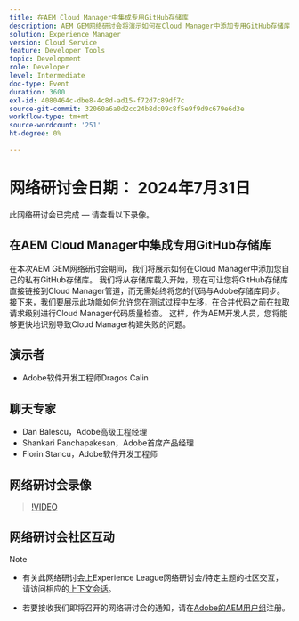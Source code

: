 ```yaml
---
title: 在AEM Cloud Manager中集成专用GitHub存储库
description: AEM GEM网络研讨会将演示如何在Cloud Manager中添加专用GitHub存储库、将其直接链接到管道以及左移测试，以便在合并代码之前识别拉取请求级别的问题。
solution: Experience Manager
version: Cloud Service
feature: Developer Tools
topic: Development
role: Developer
level: Intermediate
doc-type: Event
duration: 3600
exl-id: 4080464c-dbe8-4c8d-ad15-f72d7c89df7c
source-git-commit: 32060a6a0d2cc24b8dc09c8f5e9f9d9c679e6d3e
workflow-type: tm+mt
source-wordcount: '251'
ht-degree: 0%

---
```


# 网络研讨会日期： 2024年7月31日

此网络研讨会已完成 — 请查看以下录像。

## 在AEM Cloud Manager中集成专用GitHub存储库

在本次AEM GEM网络研讨会期间，我们将展示如何在Cloud Manager中添加您自己的私有GitHub存储库。 我们将从存储库载入开始，现在可让您将GitHub存储库直接链接到Cloud Manager管道，而无需始终将您的代码与Adobe存储库同步。 接下来，我们要展示此功能如何允许您在测试过程中左移，在合并代码之前在拉取请求级别进行Cloud Manager代码质量检查。 这样，作为AEM开发人员，您将能够更快地识别导致Cloud Manager构建失败的问题。

## 演示者

* Adobe软件开发工程师Dragos Calin

## 聊天专家

* Dan Balescu，Adobe高级工程经理
* Shankari Panchapakesan，Adobe首席产品经理
* Florin Stancu，Adobe软件开发工程师

## 网络研讨会录像

>[!VIDEO](https://video.tv.adobe.com/v/3432350)

## 网络研讨会社区互动

>[!NOTE]
>
>* 有关此网络研讨会上Experience League网络研讨会/特定主题的社区交互，请访问相应的[上下文会话](https://adobe.ly/4f1jhMo)。
>
>* 若要接收我们即将召开的网络研讨会的通知，请在[Adobe的AEM用户组](https://aem-augs.adobe.com/)注册。
